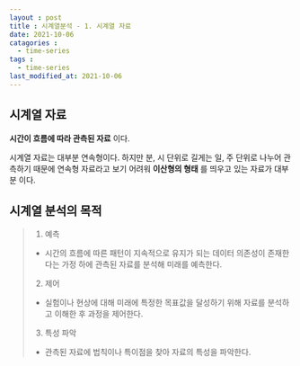 ```yaml
---
layout : post
title : 시계열분석 - 1. 시계열 자료
date: 2021-10-06
catagories : 
  - time-series
tags : 
  - time-series
last_modified_at: 2021-10-06
---
```


 ## 시계열 자료
 
 __시간이 흐름에 따라 관측된 자료__ 이다.

시계열 자료는 대부분 연속형이다. 하지만 분, 시 단위로 길게는 일, 주 단위로 나누어 관측하기 때문에 연속형 자료라고 보기 어려워 __이산형의 형태__ 를 띄우고 있는 자료가 대부분 이다.



## 시계열 분석의 목적
> 1. 예측
> - 시간의 흐름에 따른 패턴이 지속적으로 유지가 되는 데이터 의존성이 존재한다는 가정 하에 관측된 자료를 분석해 미래를 예측한다.
>  2. 제어
> - 실험이나 현상에 대해 미래에 특정한 목표값을 달성하기 위해 자료를 분석하고 이해한 후 과정을 제어한다.
> 3. 특성 파악
> - 관측된 자료에 법칙이나 특이점을 찾아 자료의 특성을 파악한다.

